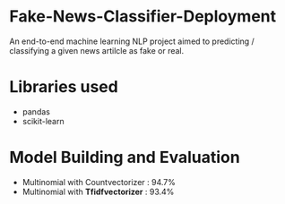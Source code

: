 # Fake-News-Classifier-Deployment       
                 
An end-to-end machine learning NLP project aimed to predicting / classifying a given news artilcle as fake or real.     
# Libraries used      
* pandas     
* scikit-learn     
                 
# Model Building and Evaluation          
* Multinomial with Countvectorizer : 94.7%       
* Multinomial with **Tfidfvectorizer** : 93.4%     
